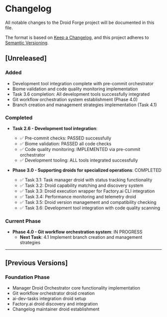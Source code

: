 # Changelog

All notable changes to the Droid Forge project will be documented in this file.

The format is based on [Keep a Changelog](https://keepachangelog.com/en/1.0.0/),
and this project adheres to [Semantic Versioning](https://semver.org/spec/v2.0.0.html).

## [Unreleased]

### Added

- Development tool integration complete with pre-commit orchestrator
- Biome validation and code quality monitoring implementation
- Task 3.6 completion: All development tools successfully integrated
- Git workflow orchestration system establishment (Phase 4.0)
- Branch creation and management strategies implementation (Task 4.1)

### Completed

- **Task 2.6 - Development tool integration**:
  - ✅ Pre-commit checks: PASSED successfully
  - ✅ Biome validation: PASSED all code checks
  - ✅ Code quality monitoring: IMPLEMENTED via pre-commit orchestrator
  - ✅ Development tooling: ALL tools integrated successfully

- **Phase 3.0 - Supporting droids for specialized operations**: COMPLETED
  - ✅ Task 3.1: Task manager droid with status tracking functionality
  - ✅ Task 3.2: Droid capability matching and discovery system
  - ✅ Task 3.3: Droid execution wrapper for Factory.ai CLI integration
  - ✅ Task 3.4: Performance monitoring and telemetry droid
  - ✅ Task 3.5: Droid version management and compatibility checking
  - ✅ Task 3.6: Development tool integration with code quality scanning

### Current Phase

- **Phase 4.0 - Git workflow orchestration system**: IN PROGRESS
  - **Next Task**: 4.1 Implement branch creation and management strategies

---

## [Previous Versions]

### Foundation Phase

- Manager Droid Orchestrator core functionality implementation
- Git workflow orchestrator droid creation
- ai-dev-tasks integration droid setup
- Factory.ai droid discovery and integration
- Changelog maintainer droid establishment
